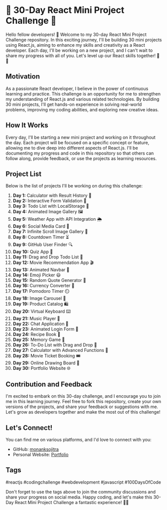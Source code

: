 # 🚀 30-Day React Mini Project Challenge 🚀

Hello fellow developers! 👋 Welcome to my 30-day React Mini Project Challenge repository. In this exciting journey, I'll be building 30 mini projects using React.js, aiming to enhance my skills and creativity as a React developer. Each day, I'll be working on a new project, and I can't wait to share my progress with all of you. Let's level up our React skills together! 🚀🔥

## Motivation

As a passionate React developer, I believe in the power of continuous learning and practice. This challenge is an opportunity for me to strengthen my understanding of React.js and various related technologies. By building 30 mini projects, I'll get hands-on experience in solving real-world problems, improving my coding abilities, and exploring new creative ideas.

## How It Works

Every day, I'll be starting a new mini project and working on it throughout the day. Each project will be focused on a specific concept or feature, allowing me to dive deep into different aspects of React.js. I'll be documenting my progress and code in this repository so that others can follow along, provide feedback, or use the projects as learning resources.

## Project List

Below is the list of projects I'll be working on during this challenge:

1. **Day 1:** Calculator with Result History 🧮
2. **Day 2:** Interactive Form Validation 📝
3. **Day 3:** Todo List with LocalStorage 📅
4. **Day 4:** Animated Image Gallery 🖼️
5. **Day 5:** Weather App with API Integration 🌦️
6. **Day 6:** Social Media Card 📇
7. **Day 7:** Infinite Scroll Image Gallery 📜
8. **Day 8:** Countdown Timer ⏳
9. **Day 9:** GitHub User Finder 🔍
10. **Day 10:** Quiz App 📝
11. **Day 11:** Drag and Drop Todo List 📝
12. **Day 12:** Movie Recommendation App 🎬
13. **Day 13:** Animated Navbar 🍔
14. **Day 14:** Emoji Picker 😃
15. **Day 15:** Random Quote Generator 📜
16. **Day 16:** Currency Converter 💱
17. **Day 17:** Pomodoro Timer ⏲️
18. **Day 18:** Image Carousel 🎠
19. **Day 19:** Product Catalog 🛍️
20. **Day 20:** Virtual Keyboard ⌨️
21. **Day 21:** Music Player 🎵
22. **Day 22:** Chat Application 💬
23. **Day 23:** Animated Login Form 🚪
24. **Day 24:** Recipe Book 🍳
25. **Day 25:** Memory Game 🧠
26. **Day 26:** To-Do List with Drag and Drop 📝
27. **Day 27:** Calculator with Advanced Functions 🧮
28. **Day 28:** Movie Ticket Booking 🎟️
29. **Day 29:** Online Drawing Board 🎨
30. **Day 30:** Portfolio Website 🌐

## Contribution and Feedback

I'm excited to embark on this 30-day challenge, and I encourage you to join me in this learning journey. Feel free to fork this repository, create your own versions of the projects, and share your feedback or suggestions with me. Let's grow as developers together and make the most out of this challenge!

## Let's Connect!

You can find me on various platforms, and I'd love to connect with you:

- GitHub: [monanksojitra](https://github.com/monanksojitra)
- Personal Website: [Portfolio](https://monanksojitra.github.io/portfolio-website/)

## Tags

#reactjs #codingchallenge #webdevelopment #javascript #100DaysOfCode

Don't forget to use the tags above to join the community discussions and share your progress on social media. Happy coding, and let's make this 30-Day React Mini Project Challenge a fantastic experience! 🚀🔥
